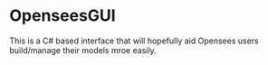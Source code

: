 # OpenseesGUI
This is a C# based interface that will hopefully aid Opensees users build/manage their models mroe easily.
